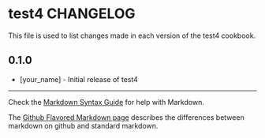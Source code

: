 test4 CHANGELOG
===============

This file is used to list changes made in each version of the test4 cookbook.

0.1.0
-----
- [your_name] - Initial release of test4

- - -
Check the [Markdown Syntax Guide](http://daringfireball.net/projects/markdown/syntax) for help with Markdown.

The [Github Flavored Markdown page](http://github.github.com/github-flavored-markdown/) describes the differences between markdown on github and standard markdown.
